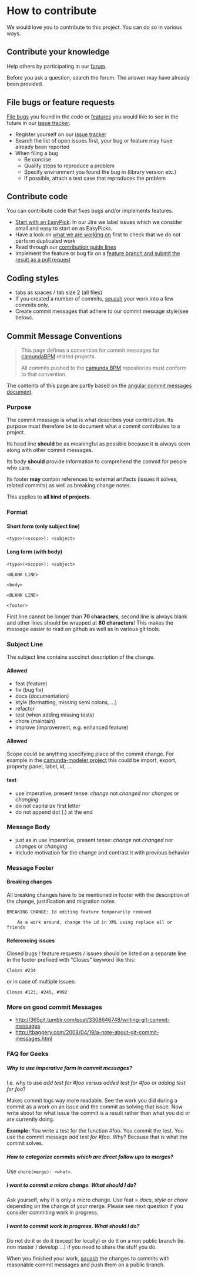 # How to contribute

We would love you to contribute to this project. You can do so in various ways.


## Contribute your knowledge

Help others by participating in our [forum](https://groups.google.com/forum/?fromgroups#!forum/camunda-bpm-users).

Before you ask a question, search the forum. The answer may have already been provided. 


## File bugs or feature requests

[File bugs](https://app.camunda.com/jira/) you found in the code or [features](https://app.camunda.com/jira/) you would like to see in the future in our [issue tracker](https://app.camunda.com/jira/).

* Register yourself on our [issue tracker](https://app.camunda.com/jira/)
* Search the list of open issues first, your bug or feature may have already been reported
* When filing a bug
  * Be concise
  * Qualify steps to reproduce a problem
  * Specify environment you found the bug in (library version etc.)
  * If possible, attach a test case that reproduces the problem


## Contribute code

You can contribute code that fixes bugs and/or implements features.

* [Start with an EasyPick](https://app.camunda.com/jira/issues/?jql=project%20%3D%20CAM%20AND%20labels%20%3D%20EasyPick%20AND%20status%20%3D%20Open): In our Jira we label issues which we consider small and easy to start on as EasyPicks.
* Have a look on [what we are working on](https://app.camunda.com/jira/secure/RapidBoard.jspa?rapidView=34) first to check that we do not perform duplicated work
* Read through our [contribution guide lines](https://github.com/camunda/camunda.org/blob/master/CONTRIBUTION_GUIDELINES.md)
* Implement the feature or bug fix on a [feature branch and submit the result as a pull request](http://tech.lefedt.de/2013/6/contributing-to-github-hosted-open-source-projects-through-pull-requests-a-checklist)


## Coding styles

* tabs as spaces / tab size 2 (all files)
* If you created a number of commits, [squash](http://gitready.com/advanced/2009/02/10/squashing-commits-with-rebase.html) your work into a few commits only.
* Create commit messages that adhere to our commit message style(see below). 


## Commit Message Conventions

> This page defines a convention for commit messages for [camundaBPM](http://camunda.org) related projects.
>
> All commits pushed to the [camunda BPM](https://github.com/camunda) repositories must conform to that convention.

The contents of this page are partly based on the [angular commit messages document](https://docs.google.com/document/d/1QrDFcIiPjSLDn3EL15IJygNPiHORgU1_OOAqWjiDU5Y/edit?pli=1).


### Purpose

The commit message is what is what describes your contribution. 
Its purpose must therefore be to document what a commit contributes to a project. 

Its head line __should__ be as meaningful as possible because it is always 
seen along with other commit messages.

Its body __should__ provide information to comprehend the commit for people 
who care. 

Its footer __may__ contain references to external artifacts 
(issues it solves, related commits) as well as breaking change notes.

This applies to __all kind of projects__.


### Format

#### Short form (only subject line)

    <type>(<scope>): <subject>

#### Long form (with body)

    <type>(<scope>): <subject>
    
    <BLANK LINE>
  
    <body>
    
    <BLANK LINE>
    
    <footer>

First line cannot be longer than __70 characters__, second line is always blank and other lines should be wrapped at __80 characters__! This makes the message easier to read on github as well as in various git tools.

### Subject Line

The subject line contains succinct description of the change.

#### Allowed <type>

 * feat (feature)
 * fix (bug fix)
 * docs (documentation)
 * style (formatting, missing semi colons, …)
 * refactor
 * test (when adding missing tests)
 * chore (maintain)
 * improve (improvement, e.g. enhanced feature)

#### Allowed <scope>

Scope could be anything specifying place of the commit change. For example in the [camunda-modeler project](https://github.com/camunda/camunda-modeler) this could be import, export, property panel, label, id, ...

#### <subject> text

 * use imperative, present tense: _change_ not _changed_ nor _changes_ or _changing_
 * do not capitalize first letter
 * do not append dot (.) at the end

### Message Body

 * just as in <subject> use imperative, present tense: _change_ not _changed_ nor _changes_ or _changing_
 * include motivation for the change and contrast it with previous behavior

### Message Footer

#### Breaking changes

All breaking changes have to be mentioned in footer with the description of the change, justification and migration notes

    BREAKING CHANGE: Id editing feature temporarily removed
    
        As a work around, change the id in XML using replace all or friends

#### Referencing issues

Closed bugs / feature requests / issues should be listed on a separate line in the footer prefixed with "Closes" keyword like this:
 
    Closes #234

or in case of multiple issues:
 
    Closes #123, #245, #992

### More on good commit Messages

 * http://365git.tumblr.com/post/3308646748/writing-git-commit-messages 
 * http://tbaggery.com/2008/04/19/a-note-about-git-commit-messages.html

### FAQ for Geeks

##### Why to use imperative form in commit messages?
I.e. why to use _add test for #foo_ versus _added test for #foo_ or _adding test for foo_?

Makes commit logs way more readable. See the work you did during a commit as a work on an issue and the commit as solving that issue. Now write about for what issue the commit is a result rather than what you did or are currently doing. 

__Example:__ You write a test for the function #foo. You commit the test. You use the commit message _add test for #foo_. Why? Because that is what the commit solves.

##### How to categorize commits which are direct follow ups to merges?
Use `chore(merge): <what>`.

##### I want to commit a micro change. What should I do?
Ask yourself, why it is only a micro change. Use feat = _docs_, _style_ or _chore_ depending on the change of your merge. Please see next question if you consider commiting work in progress.

##### I want to commit work in progress. What should I do?
Do not do it or do it (except for locally) or do it on a non public branch (ie. non master / develop ...) if you need to share the stuff you do.

When you finished your work, [squash](http://gitready.com/advanced/2009/02/10/squashing-commits-with-rebase.html) the changes to commits with reasonable commit messages and push them on a public branch. 
